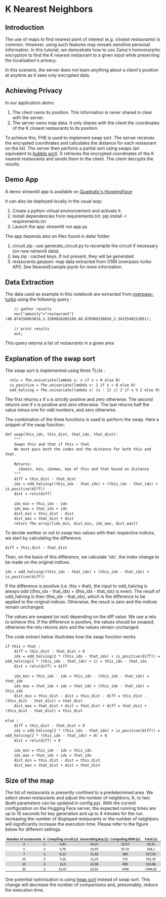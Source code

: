# K Nearest Neighbors
## Introduction

The use of maps to find nearest point of interest (e.g. closest restaurants) is common. However, using such features may reveals sensitive personal information. In this tutorial, we demostrate how to use Zama's homomorphic encryption to find the K nearest restaurant to a given input while preserving the localisation's privacy.

In this scenario, the server does not learn anything about a client's position at anytime as it sees only encrypted data.

## Achieving Privacy
In our application demo:

  1. The client owns its position. This information is never shared in clear with the server.
  1. The server owns map data. It only shares with the client the coordinates of the K closest restaurants to its position.

To achieve this, FHE is used to implement swap sort. The server receives the encrypted coordinates and calculates the distance for each restaurant on the list. The server then perfoms a partial sort using swaps (an equivalent to [bubble sort](https://en.wikipedia.org/wiki/Bubble_sort)). It retrieves the encrypted coordinates of the K nearest restaurants and sends them to the client. The client decrypts the results.

## Demo App
A demo streamlit app is available on [Quadratic's HuggingFace](https://huggingface.co/spaces/Quadratic-Labs/PrivateNearestNeighbors-FHE):

It can also be deployed locally in the usual way:

  1. Create a python virtual environnement and activate it.
  1. Install dependencies from requirements.txt:  pip install -r requirements.txt
  1. Launch the app: streamlit run app.py
  
The app depends also on files found in data/ folder:

  1. circuit.zip : use generate_circuit.py to recompile the circuit if necessary (on new network data).
  1. key.zip : cached keys. If not present, they will be generated.
  1. restaurants.geojson: map data extracted from OSM (overpass-turbo API). See NearestExample.ipynb for more information.

## Data Extraction

The data used as example in this notebook are extracted from [overpass-turbo](https://overpass-turbo.eu) using the following query :

```
    // gather results
    nwr["amenity"="restaurant"](48.874256063816,2.3389828205109,48.876909238658,2.3433548212051);

    // print results
    out;
```

This query returns a list of restaurants in a given area


## Explanation of the swap sort


The swap sort is implemented using three TLUs :
```
  relu = fhe.univariate(lambda x: x if x > 0 else 0)
  is_positive = fhe.univariate(lambda x: 1 if x > 0 else 0)
  odd_halving = fhe.univariate(lambda x: (x - 1) // 2 if x % 2 else 0) 
```

The first returns x if x is strictly positive and zero otherwise. 
The second returns one if x is positive and zero otherwise.
The last returns half the value minus one for odd numbers, and zero otherwise.


The combination of the three functions is used to perform the swap. Here a snippet of the swap function:

```
def swap(this_idx, this_dist, that_idx, that_dist):
    """
    Swaps this and that if this > that.
    We must pass both the index and the distance for both this and that.

    Returns:
      idxmin, min, idxmax, max of this and that based on distance
    """
    diff = this_dist - that_dist
    idx = odd_halving((this_idx - that_idx) + (this_idx - that_idx) + is_positive(diff))
    dist = relu(diff)

    idx_min = this_idx - idx
    idx_max = that_idx + idx
    dist_min = this_dist - dist
    dist_max = that_dist + dist
    return fhe.array([idx_min, dist_min, idx_max, dist_max])
```

To decide weither or not to swap two values with their respective indices, we start by calculating the difference.

```
diff = this_dist - that_dist
```

Then, on the basis of this difference, we calculate 'idx', the index change to be made on the original indices. 


```
idx = odd_halving((this_idx - that_idx) + (this_idx - that_idx) + is_positive(diff))
```

If the difference is positive (i.e. this > that), the input to odd_halving is always odd ((this_idx - that_idx) + (this_idx - that_idx) is even). 
The result of odd_halving is then (this_idx - that_idx), which is the difference to be applied to the original indices. Otherwise, the result is zero and the indices remain unchanged.


The values are swaped (or not) depending on the diff value. We use a relu to achieve this. If the difference is positive, the values should be swaped, otherwise the relu returns zero and the values remain unchanged. 


The code extract below illustrates how the swap function works.


```
if this > that :
    diff = this_dist - that_dist > 0
    idx = odd_halving(2 * (this_idx - that_idx) + is_positive(diff)) = odd_halving(2 * (this_idx - that_idx) + 1) = this_idx - that_idx
    dist = relu(diff) = diff

    idx_min = this_idx - idx = this_idx - (this_idx - that_idx) = that_idx
    idx_max = that_idx + idx = that_idx + (this_idx - that_idx) = this_idx
    dist_min = this_dist - dist = this_dist - diff = this_dist - (this_dist - that_dist) = that_dist
    dist_max = that_dist + dist = that_dist + diff = that_dist + (this_dist - that_dist) = this_dist

else :
    diff = this_dist - that_dist < 0
    idx = odd_halving(2 * (this_idx - that_idx) + is_positive(diff)) = odd_halving(2 * (this_idx - that_idx) + 0) = 0
    dist = relu(diff) = 0

    idx_min = this_idx - idx = this_idx
    idx_max = that_idx + idx = that_idx
    dist_min = this_dist - dist = this_dist
    dist_max = that_dist + dist = that_dist
```

## Size of the map
The list of restaurants is presently confined to a predetermined area. We select seven restaurants and adjust the number of neighbors, K, to two (both parameters can be updated in config.py). With the current configuration on the Hugging Face server, the expected running times are up to 15 seconds for key generation and up to 4 minutes for the run. Increasing the number of displayed restaurants or the number of neighbors will significantly increase the execution time. Please refer to the figure below for different settings.

![image](./figures/exec_time.png)

One potential optimization is using  [heap sort](https://en.wikipedia.org/wiki/Heapsort) instead of swap sort. This change will decrease the number of comparisons and, presumably, reduce the execution time.